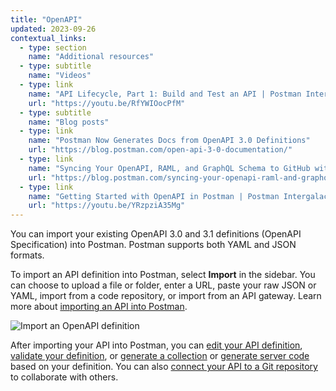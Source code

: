 ```yaml
---
title: "OpenAPI"
updated: 2023-09-26
contextual_links:
  - type: section
    name: "Additional resources"
  - type: subtitle
    name: "Videos"
  - type: link
    name: "API Lifecycle, Part 1: Build and Test an API | Postman Intergalactic"
    url: "https://youtu.be/RfYWIOocPfM"
  - type: subtitle
    name: "Blog posts"
  - type: link
    name: "Postman Now Generates Docs from OpenAPI 3.0 Definitions"
    url: "https://blog.postman.com/open-api-3-0-documentation/"
  - type: link
    name: "Syncing Your OpenAPI, RAML, and GraphQL Schema to GitHub with Postman"
    url: "https://blog.postman.com/syncing-your-openapi-raml-and-graphql-schema-to-github-with-postman/"
  - type: link
    name: "Getting Started with OpenAPI in Postman | Postman Intergalactic"
    url: "https://youtu.be/YRzpziA35Mg"
---
```


You can import your existing OpenAPI 3.0 and 3.1 definitions (OpenAPI Specification) into Postman. Postman supports both YAML and JSON formats.

To import an API definition into Postman, select **Import** in the sidebar. You can choose to upload a file or folder, enter a URL, paste your raw JSON or YAML, import from a code repository, or import from an API gateway. Learn more about [importing an API into Postman](/docs/designing-and-developing-your-api/importing-an-api/).

<img alt="Import an OpenAPI definition" src="https://assets.postman.com/postman-docs/v10/import-export-import-ui-v10-17.jpg" />

After importing your API into Postman, you can [edit your API definition](/docs/designing-and-developing-your-api/developing-an-api/defining-an-api/), [validate your definition](/docs/designing-and-developing-your-api/developing-an-api/validating-elements-against-schema/), or [generate a collection](/docs/designing-and-developing-your-api/developing-an-api/adding-api-elements/#generating-a-collection) or [generate server code](/docs/designing-and-developing-your-api/developing-an-api/generating-server-code/) based on your definition. You can also [connect your API to a Git repository](/docs/designing-and-developing-your-api/versioning-an-api/versioning-an-api-overview/) to collaborate with others.
